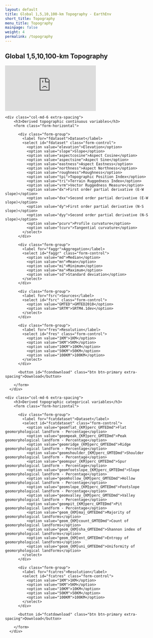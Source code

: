 ```yaml
---
layout: default
title: Global 1,5,10,100-km Topography - EarthEnv
short_title: Topography
menu_title: Topography
mainpage: false
weight: 4
permalink: /topography
---
```


Global 1,5,10,100-km Topography
-------------------------------

<!--
{::options parse_block_html="true" /}
-->

<iframe class="mapframe_right"
      src="http://earthenv.map-of-life.appspot.com/3/0.000/0.000?collections=topographyv2&layers="
      name="map" frameborder="0"
      allowfullscreen="true"></iframe>


  <div class="col-md-12 extra-spacing">
    
    <div class="col-md-6 extra-spacing">
        <h3>Derived topographic continuous variables</h3>
        <form class="form-horizontal">

          <div class="form-group">
            <label for="fdataset">Dataset</label>
            <select id="fdataset" class="form-control">
              <option value="elevation">Elevation</option>
              <option value="slope">Slope</option>
              <option value="aspectcosine">Aspect Cosine</option>
              <option value="aspectsine">Aspect Sine</option>
              <option value="eastness">Aspect Eastness</option>
              <option value="northness">Aspect Northness</option>
              <option value="roughness">Roughness</option>
              <option value="tpi">Topographic Position Index</option>
              <option value="tri">Terrain Ruggedness Index</option>
              <option value="vrm">Vector Ruggedness Measure</option>
              <option value="dx">First order partial derivative (E-W slope)</option>
              <option value="dxx">Second order partial derivative (E-W slope)</option>
              <option value="dy">First order partial derivative (N-S slope)</option>
              <option value="dyy">Second order partial derivative (N-S slope)</option>
              <option value="pcurv">Profile curvature</option>
              <option value="tcurv">Tangential curvature</option>
            </select>       
          </div>

          <div class="form-group">
            <label for="faggr">Aggregation</label>
            <select id="faggr" class="form-control">
              <option value="md">Median</option>
              <option value="mn">Mean</option>
              <option value="mi">Minimum</option>
              <option value="ma">Maximum</option>
              <option value="sd">Standard deviation</option>
            </select>
          </div>

          <div class="form-group">
            <label for="fsrc">Sources</label>
            <select id="fsrc" class="form-control">
              <option value="GMTED">GMTED2010</option>
              <option value="SRTM">SRTM4.1dev</option>
            </select>
          </div>

          <div class="form-group">
            <label for="fres">Resolution</label>
            <select id="fres" class="form-control">
              <option value="1KM">1KM</option>
              <option value="5KM">5KM</option>
              <option value="10KM">10KM</option>
              <option value="50KM">50KM</option>
              <option value="100KM">100KM</option>
            </select>
          </div>

          <button id="fcondownload" class="btn btn-primary extra-spacing">Download</button>

        </form>
      </div>    

    <div class="col-md-6 extra-spacing">
        <h3>Derived topographic categorical variables</h3>
        <form class="form-horizontal">

          <div class="form-group">
            <label for="fcatdataset">Dataset</label>
            <select id="fcatdataset" class="form-control">
              <option value="geomflat_{KM}perc_GMTEDmd">Flat geomorphological landform - Percentage</option>
              <option value="geompeak_{KM}perc_GMTEDmd">Peak geomorphological landform - Percentage</option>
              <option value="geomridge_{KM}perc_GMTEDmd">Ridge geomorphological landform - Percentage</option>
              <option value="geomshoulder_{KM}perc_GMTEDmd">Shoulder geomorphological landform - Percentage</option>
              <option value="geomspur_{KM}perc_GMTEDmd">Spur geomorphological landform - Percentage</option>
              <option value="geomfootslope_{KM}perc_GMTEDmd">Slope geomorphological landform - Percentage</option>
              <option value="geomhollow_{KM}perc_GMTEDmd">Hollow geomorphological landform - Percentage</option>
              <option value="geomslope_{KM}perc_GMTEDmd">Footslope geomorphological landform - Percentage</option>
              <option value="geomvalley_{KM}perc_GMTEDmd">Valley geomorphological landform - Percentage</option>
              <option value="geompit_{KM}perc_GMTEDmd">Pit geomorphological landform - Percentage</option>
              <option value="geom_{KM}maj_GMTEDmd">Majority of geomorphological landforms</option>
              <option value="geom_{KM}count_GMTEDmd">Count of geomorphological landforms</option>
              <option value="geom_{KM}sha_GMTEDmd">Shannon index of geomorphological landforms</option>
              <option value="geom_{KM}ent_GMTEDmd">Entropy of geomorphological landforms</option>
              <option value="geom_{KM}uni_GMTEDmd">Uniformity of geomorphological landforms</option>
            </select>       
          </div>

          <div class="form-group">
            <label for="fcatres">Resolution</label>
            <select id="fcatres" class="form-control">
              <option value="1KM">1KM</option>
              <option value="5KM">5KM</option>
              <option value="10KM">10KM</option>
              <option value="50KM">50KM</option>
              <option value="100KM">100KM</option>
            </select>
          </div>

          <button id="fcatdownload" class="btn btn-primary extra-spacing">Download</button>

        </form>
      </div>    

  </div>
  

<!--
<div class="row">
<div class="col-md-12">

{:.table .table-bordered .table-striped .table-hover .table-condensed .datalayers .extra-spacing}
Dataset | Download 1KM | Download 5KM | Download 10KM | Download 50KM | Download 100KM | Preview
-- | -- | -- | --  {% for dataset in site.data.topography_files_full2 %}
{{ dataset.title }} | [Download GMTED 1KM GeoTIFF](http://data.earthenv.org/topography/{{ dataset.GMTED1km }}.tif){:.btn .btn-primary .btn-xs .extra-spacing}{% if dataset.SRTM1km %}[Download SRTM 1KM GeoTIFF](http://data.earthenv.org/topography/{{ dataset.SRTM1km }}.tif){:.btn .btn-default .btn-xs .extra-spacing}{% endif %} | [Download GMTED 5KM GeoTIFF](http://data.earthenv.org/topography/{{ dataset.GMTED5km }}.tif){:.btn .btn-primary .btn-xs .extra-spacing}{% if dataset.SRTM5km %}[Download SRTM 5KM GeoTIFF](http://data.earthenv.org/topography/{{ dataset.SRTM5km }}.tif){:.btn .btn-default .btn-xs .extra-spacing}{% endif %} | [Download GMTED 10KM GeoTIFF](http://data.earthenv.org/topography/{{ dataset.GMTED10km }}.tif){:.btn .btn-primary .btn-xs .extra-spacing}{% if dataset.SRTM10km %}[Download SRTM 10KM GeoTIFF](http://data.earthenv.org/topography/{{ dataset.SRTM10km }}.tif){:.btn .btn-default .btn-xs .extra-spacing}{% endif %} | [Download GMTED 50KM GeoTIFF](http://data.earthenv.org/topography/{{ dataset.GMTED50km }}.tif){:.btn .btn-primary .btn-xs .extra-spacing}{% if dataset.SRTM50km %}[Download SRTM 50KM GeoTIFF](http://data.earthenv.org/topography/{{ dataset.SRTM50km }}.tif){:.btn .btn-default .btn-xs .extra-spacing}{% endif %} | [Download GMTED 100KM GeoTIFF](http://data.earthenv.org/topography/{{ dataset.GMTED100km }}.tif){:.btn .btn-primary .btn-xs .extra-spacing}{% if dataset.SRTM100km %}[Download SRTM 100KM GeoTIFF](http://data.earthenv.org/topography/{{ dataset.SRTM100km }}.tif){:.btn .btn-default .btn-xs .extra-spacing}{% endif %} | ![{{ dataset.title }} preview](/images/topography_previews/{{ dataset.GMTED10km }}.png "{{ dataset.title }} preview"){:.center-block} {% endfor %}

</div>
</div>
-->


<script type="text/javascript">

  var base_url = 'http://data.earthenv.org/topography/';

  // continuous downloads
  $('#fcondownload').click(function() {
    var fdv = $('#fdataset').val();
    var frv = $('#fres').val();
    var fav = $('#faggr').val();
    var fsv = $('#fsrc').val();
    var url = base_url + fdv + '_' + frv + fav + '_' + fsv + 'md.tif';
    window.open(url);

    return false;
  });

  // categorical downloads
  $('#fcatdownload').click(function() {
    var fdv = $('#fcatdataset').val();
    var frv = $('#fcatres').val();
    var url = base_url + fdv.replace('{KM}', frv) + '.tif';
    window.open(url);

    return false;
  });  

  // hide the SRTM option for some continuous datasets
  $('#fdataset').change(function() {
    if ( $(this)[0].selectedIndex > 9 ) {
      // disable the SRTM option
      $('#fsrc option:contains("SRTM")').prop('disabled', 'disabled');

      // change the value to GMTED
      $('#fsrc option:first').prop('selected', true);
    } else {
      $('#fsrc option:contains("SRTM")').prop('disabled', '');
    }
  });
</script>